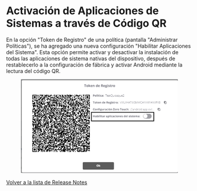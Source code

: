 # Activación de Aplicaciones de Sistemas a través de Código QR

En la opción "Token de Registro" de una política (pantalla "Administrar Políticas"), se ha agregado una nueva configuración "Habilitar Aplicaciones del Sistema". Esta opción permite activar y desactivar la instalación de todas las aplicaciones de sistema nativas del dispositivo, después de restablecerlo a la configuración de fábrica y activar Android mediante la lectura del código QR.

<figure><img src="../../.gitbook/assets/Captura de tela 2024-04-04 133401.png" alt=""><figcaption></figcaption></figure>

[Volver a la lista de Release Notes](../release-notes-less-than-nomeproduto-greater-than-v7.0.0.md)
